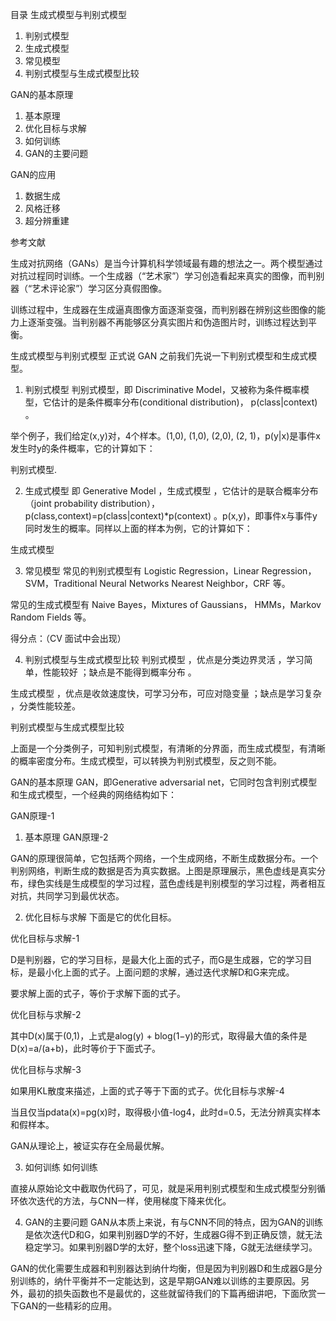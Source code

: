 目录
生成式模型与判别式模型
1. 判别式模型
2. 生成式模型
3. 常见模型
4. 判别式模型与生成式模型比较

GAN的基本原理
1. 基本原理
2. 优化目标与求解
3. 如何训练
4. GAN的主要问题

GAN的应用
1. 数据生成
2. 风格迁移
3. 超分辨重建

参考文献

生成对抗网络（GANs）是当今计算机科学领域最有趣的想法之一。两个模型通过对抗过程同时训练。一个生成器（“艺术家”）学习创造看起来真实的图像，而判别器（“艺术评论家”）学习区分真假图像。

训练过程中，生成器在生成逼真图像方面逐渐变强，而判别器在辨别这些图像的能力上逐渐变强。当判别器不再能够区分真实图片和伪造图片时，训练过程达到平衡。

生成式模型与判别式模型
正式说 GAN 之前我们先说一下判别式模型和生成式模型。

1. 判别式模型
判别式模型，即 Discriminative Model，又被称为条件概率模型，它估计的是条件概率分布(conditional distribution)， p(class|context) 。

举个例子，我们给定(x,y)对，4个样本。(1,0), (1,0), (2,0), (2, 1)，p(y|x)是事件x发生时y的条件概率，它的计算如下：

判别式模型.

2. 生成式模型
即 Generative Model ，生成式模型 ，它估计的是联合概率分布（joint probability distribution），p(class,context)=p(class|context)*p(context) 。p(x,y)，即事件x与事件y同时发生的概率。同样以上面的样本为例，它的计算如下：

生成式模型

3. 常见模型
常见的判别式模型有 Logistic Regression，Linear Regression，SVM，Traditional Neural Networks Nearest Neighbor，CRF 等。

常见的生成式模型有 Naive Bayes，Mixtures of Gaussians， HMMs，Markov Random Fields 等。

得分点：（CV 面试中会出现）

4. 判别式模型与生成式模型比较
判别式模型 ，优点是分类边界灵活 ，学习简单，性能较好 ；缺点是不能得到概率分布 。

生成式模型 ，优点是收敛速度快，可学习分布，可应对隐变量 ；缺点是学习复杂 ，分类性能较差。

判别式模型与生成式模型比较

上面是一个分类例子，可知判别式模型，有清晰的分界面，而生成式模型，有清晰的概率密度分布。生成式模型，可以转换为判别式模型，反之则不能。

GAN的基本原理
GAN，即Generative adversarial net，它同时包含判别式模型和生成式模型，一个经典的网络结构如下：

GAN原理-1

1. 基本原理
GAN原理-2

GAN的原理很简单，它包括两个网络，一个生成网络，不断生成数据分布。一个判别网络，判断生成的数据是否为真实数据。上图是原理展示，黑色虚线是真实分布，绿色实线是生成模型的学习过程，蓝色虚线是判别模型的学习过程，两者相互对抗，共同学习到最优状态。

2. 优化目标与求解
下面是它的优化目标。

优化目标与求解-1

D是判别器，它的学习目标，是最大化上面的式子，而G是生成器，它的学习目标，是最小化上面的式子。上面问题的求解，通过迭代求解D和G来完成。

要求解上面的式子，等价于求解下面的式子。

优化目标与求解-2

其中D(x)属于(0,1)，上式是alog(y) + blog(1−y)的形式，取得最大值的条件是D(x)=a/(a+b)，此时等价于下面式子。

优化目标与求解-3

如果用KL散度来描述，上面的式子等于下面的式子。优化目标与求解-4

当且仅当pdata(x)=pg(x)时，取得极小值-log4，此时d=0.5，无法分辨真实样本和假样本。

GAN从理论上，被证实存在全局最优解。

3. 如何训练
如何训练

直接从原始论文中截取伪代码了，可见，就是采用判别式模型和生成式模型分别循环依次迭代的方法，与CNN一样，使用梯度下降来优化。

4. GAN的主要问题
GAN从本质上来说，有与CNN不同的特点，因为GAN的训练是依次迭代D和G，如果判别器D学的不好，生成器G得不到正确反馈，就无法稳定学习。如果判别器D学的太好，整个loss迅速下降，G就无法继续学习。

GAN的优化需要生成器和判别器达到纳什均衡，但是因为判别器D和生成器G是分别训练的，纳什平衡并不一定能达到，这是早期GAN难以训练的主要原因。另外，最初的损失函数也不是最优的，这些就留待我们的下篇再细讲吧，下面欣赏一下GAN的一些精彩的应用。
